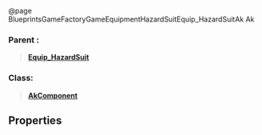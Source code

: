 @page BlueprintsGameFactoryGameEquipmentHazardSuitEquip_HazardSuitAk Ak
### Parent :
<b><a href="_blueprints_game_factory_game_equipment_hazard_suit_equip__hazard_suit.html"><blockquote>Equip_HazardSuit</blockquote></a></b>
### Class:
<b><a href="_class_script_ak_component.html"><blockquote>AkComponent</blockquote></a></b>
## Properties
